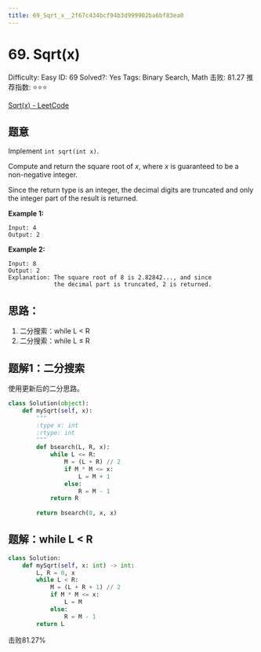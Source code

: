 ```yaml
---
title: 69_Sqrt_x__2f67c434bcf94b3d999902ba6bf83ea0
---
```


# 69. Sqrt(x)

Difficulty: Easy
ID: 69
Solved?: Yes
Tags: Binary Search, Math
击败: 81.27
推荐指数: ⭐⭐⭐

[Sqrt(x) - LeetCode](https://leetcode.com/problems/sqrtx/)

## 题意

Implement `int sqrt(int x)`.

Compute and return the square root of *x*, where *x* is guaranteed to be a non-negative integer.

Since the return type is an integer, the decimal digits are truncated and only the integer part of the result is returned.

**Example 1:**

```
Input: 4
Output: 2

```

**Example 2:**

```
Input: 8
Output: 2
Explanation: The square root of 8 is 2.82842..., and since 
             the decimal part is truncated, 2 is returned.

```

## 思路：

1. 二分搜索：while L < R
2. 二分搜索：while L ≤ R

## 题解1：二分搜索

使用更新后的二分思路。

```python
class Solution(object):
    def mySqrt(self, x):
        """
        :type x: int
        :rtype: int
        """
        def bsearch(L, R, x):
            while L <= R:
                M = (L + R) // 2
                if M * M <= x:
                    L = M + 1
                else:
                    R = M - 1
            return R
        
        return bsearch(0, x, x)
```

## 题解：while L < R

```python
class Solution:
    def mySqrt(self, x: int) -> int:
        L, R = 0, x
        while L < R:
            M = (L + R + 1) // 2
            if M * M <= x:
                L = M
            else:
                R = M - 1
        return L
```

击败81.27%